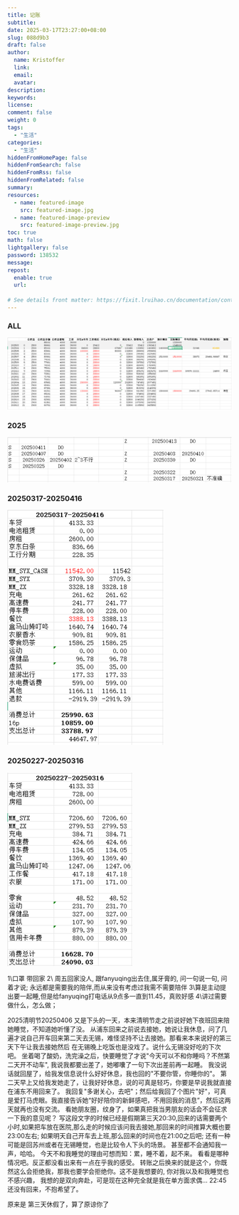```yaml
---
title: 记账
subtitle:
date: 2025-03-17T23:27:00+08:00
slug: 088d9b3
draft: false
author:
  name: Kristoffer
  link:
  email:
  avatar:
description:
keywords:
license:
comment: false
weight: 0
tags:
  - "生活"
categories:
  - "生活"
hiddenFromHomePage: false
hiddenFromSearch: false
hiddenFromRss: false
hiddenFromRelated: false
summary:
resources:
  - name: featured-image
    src: featured-image.jpg
  - name: featured-image-preview
    src: featured-image-preview.jpg
toc: true
math: false
lightgallery: false
password: 138532
message:
repost:
  enable: true
  url:

# See details front matter: https://fixit.lruihao.cn/documentation/content-management/introduction/#front-matter
---
```


<!--more-->

### ALL

![Snipaste_2025-03-23_00-43-36.png](../../images/credit_card/Snipaste_2025-03-23_00-43-36.png)


### 2025

![doi.png](../../images/credit_card/doi.png)


### 20250317-20250416

![credit_card_20250317_20250416.png](../../images/credit_card/credit_card_20250317_20250416.png)

### 20250227-20250316

![credit_card_20250227_20250316.png](../../images/credit_card/credit_card_20250227_20250316.png)




1\口罩 带回家
2\ 周五回家没人, 跟fanyuqing出去住,属牙膏的, 问一句说一句, 问着才说; 永远都是需要我的陪伴,而从来没有考虑过我需不需要陪伴
3\算是主动提出要一起睡,但是给fanyuqing打电话从9点多一直到11.45，真败好感
4\讲过需要做什么，怎么做；

2025清明节20250406
又是下头的一天，本来清明节走之前说好她下夜班回来陪她睡觉，不知道她听懂了没。
从浦东回来之前说去接她，她说让我休息，问了几遍才说自己开车回来第二天去无锡，难怪坚持不让去接她。那看来本来说好的第三天下午让我去接她然后
在无锡晚上吃饭也是没戏了。说什么无锡没好吃的下次吧。
坐着喝了酸奶，洗完澡之后，快要睡觉了才说"今天可以不和你睡吗？不然第二天开不动车", 我说我都要出差了，她嘟囔了一句下次出差前再一起睡。
我没说话就回屋了，给我发信息说什么好好休息，我也回的"不要你管，你睡你的"。
第二天早上又给我发她走了，让我好好休息，说的可真是轻巧，你要是早说我就直接在浦东不用回来了。
我回复"多谢关心，去吧"；然后给我回了个图片"好"，可真是爱打马虎眼。我直接告诉她“好好陪你的新鲜感吧，不用回我的消息”，然后这两天就再也没有交流。
看她朋友圈，纹身了，如果真把我当男朋友的话会不会征求一下我的意见呢？
写这段文字的时候已经是假期第三天20:30,回来的话需要两个小时,如果把车放在医院,那么走的时候应该问我去接她,那回来的时间推算大概也要23:00左右;
如果明天自己开车去上班,那么回来的时间也在21:00之后吧;
还有一种可能是回苏州或者在无锡睡觉，也是比较令人下头的场景。 甚至都不会通知我一声，哈哈。
今天不和我睡觉的理由可想而知：累，睡不着，起不来。
看看是哪种情况吧。反正都没看出来有一点在乎我的感受。
转账之后换来的就是这个，你既然这么会拒绝我，那我也要学会拒绝你。这不是我想要的, 你对我以及和我睡觉也不感兴趣，
我想的是双向奔赴，可是现在这种完全就是我在单方面求偶...
22:45还没有回来，不抱希望了。

原来是 第三天休假了，算了原谅你了


